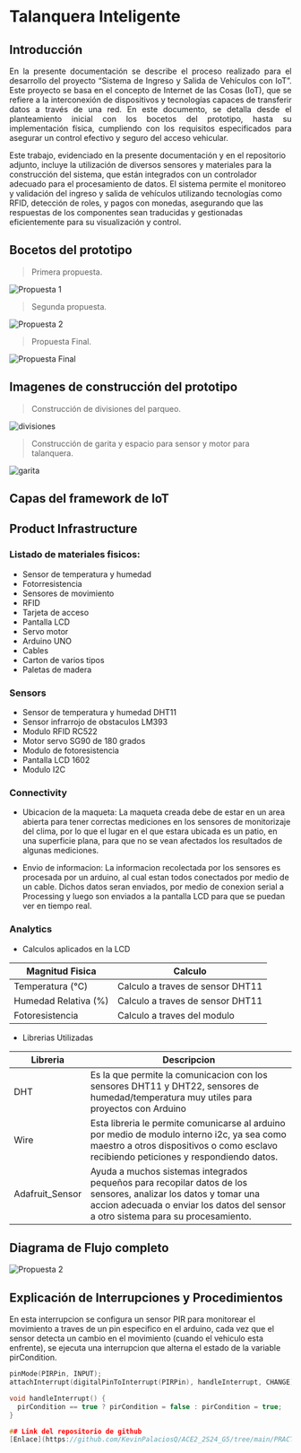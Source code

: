 # Talanquera Inteligente

## Introducción

<p style="text-align: justify;">
En la presente documentación se describe el proceso realizado para el desarrollo del proyecto “Sistema de Ingreso y Salida de Vehículos con IoT”. Este proyecto se basa en el concepto de Internet de las Cosas (IoT), que se refiere a la interconexión de dispositivos y tecnologías capaces de transferir datos a través de una red. En este documento, se detalla desde el planteamiento inicial con los bocetos del prototipo, hasta su implementación física, cumpliendo con los requisitos especificados para asegurar un control efectivo y seguro del acceso vehicular.

Este trabajo, evidenciado en la presente documentación y en el repositorio adjunto, incluye la utilización de diversos sensores y materiales para la construcción del sistema, que están integrados con un controlador adecuado para el procesamiento de datos. El sistema permite el monitoreo y validación del ingreso y salida de vehículos utilizando tecnologías como RFID, detección de roles, y pagos con monedas, asegurando que las respuestas de los componentes sean traducidas y gestionadas eficientemente para su visualización y control.
</p>

## Bocetos del prototipo

>    Primera propuesta.

![Propuesta 1](./images/propuesta1.png)

>    Segunda propuesta.

![Propuesta 2](./images/propuesta2.png)

>    Propuesta Final.

![Propuesta Final](./images/propuestafinal.png)

## Imagenes de construcción del prototipo

>    Construcción de divisiones del parqueo.

![divisiones](./images/divisiones.jpg)

>    Construcción de garita y espacio para sensor y motor para talanquera.

![garita](./images/garita.jpg)

## Capas del framework de IoT

## Product Infrastructure
### Listado de materiales fisicos:
- Sensor de temperatura y humedad
- Fotorresistencia
- Sensores de movimiento
- RFID
- Tarjeta de acceso
- Pantalla LCD
- Servo motor
- Arduino UNO
- Cables
- Carton de varios tipos
- Paletas de madera

### Sensors
- Sensor de temperatura y humedad DHT11
- Sensor infrarrojo de obstaculos LM393
- Modulo RFID RC522
- Motor servo SG90 de 180 grados
- Modulo de fotoresistencia 
- Pantalla LCD 1602
- Modulo I2C


### Connectivity

- Ubicacion de la maqueta: La maqueta creada debe de estar en un area abierta para tener correctas mediciones en los sensores de monitorizaje del clima, por lo que el lugar en el que estara ubicada es un patio, en una superficie plana, para que no se vean afectados los resultados de algunas mediciones.

- Envio de informacion: La informacion recolectada por los sensores es procesada por un arduino, al cual estan todos conectados por medio de un cable. Dichos datos seran enviados, por medio de conexion serial a
Processing y luego son enviados a la pantalla LCD para que se puedan ver en tiempo real.


### Analytics
- Calculos aplicados en la LCD

| Magnitud Fisica | Calculo  |
| --- | --- |
| Temperatura (°C) | Calculo a traves de sensor DHT11 |
| Humedad Relativa (%)| Calculo a traves de sensor DHT11 |
| Fotoresistencia| Calculo a traves del modulo |

- Librerias Utilizadas

| Libreria | Descripcion  |
| --- | --- |
| DHT | Es la que permite la comunicacion con los sensores DHT11 y DHT22, sensores de humedad/temperatura muy utiles para proyectos con Arduino |
| Wire| Esta libreria le permite comunicarse al arduino por medio de modulo interno i2c, ya sea como maestro a otros dispositivos o como esclavo recibiendo peticiones y respondiendo datos. |
| Adafruit_Sensor| Ayuda a muchos sistemas integrados pequeños para recopilar datos de los sensores, analizar los datos y tomar una accion adecuada o enviar los datos del sensor a otro sistema para su procesamiento. |

## Diagrama de Flujo completo

![Propuesta 2](./images/diagrama.png)

## Explicación de Interrupciones y Procedimientos

En esta interrupcion se configura un sensor PIR para monitorear el movimiento a traves de un pin especifico en el arduino, cada vez que el sensor detecta un cambio en el movimiento (cuando el vehiculo esta enfrente), se ejecuta una interrupcion que alterna el estado de la variable pirCondition.

```cpp
pinMode(PIRPin, INPUT);
attachInterrupt(digitalPinToInterrupt(PIRPin), handleInterrupt, CHANGE);

void handleInterrupt() {
  pirCondition == true ? pirCondition = false : pirCondition = true;
}

## Link del repositorio de github
[Enlace](https://github.com/KevinPalaciosQ/ACE2_2S24_G5/tree/main/PRACTICA1)